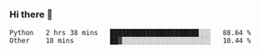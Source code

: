 ### Hi there 👋

<!--START_SECTION:waka-->

```text
Python   2 hrs 38 mins   ██████████████████████░░░   88.64 %
Other    18 mins         ██▓░░░░░░░░░░░░░░░░░░░░░░   10.44 %
```

<!--END_SECTION:waka-->

<!--
**Jonas-VanHaeken/Jonas-VanHaeken** is a ✨ _special_ ✨ repository because its `README.md` (this file) appears on your GitHub profile.

Here are some ideas to get you started:

- 🔭 I’m currently working on ...
- 🌱 I’m currently learning ...
- 👯 I’m looking to collaborate on ...
- 🤔 I’m looking for help with ...
- 💬 Ask me about ...
- 📫 How to reach me: ...
- 😄 Pronouns: ...
- ⚡ Fun fact: ...
-->

